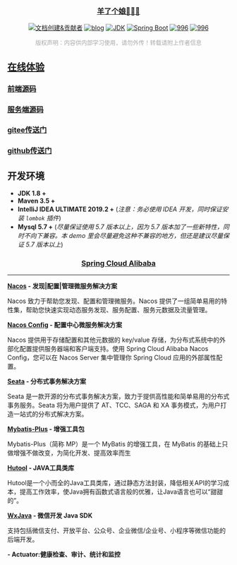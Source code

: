 <h3 align="center"><a href="https://blog.csdn.net/qierkang" target="_blank">羊了个娘🐑🐑🐑</a></h3>

<p align="center">
<a href="https://www.qekang.com"><img alt="文档创建&贡献者" src="https://img.shields.io/badge/文档创建&贡献者-尔康-blueviolet.svg"/></a>
<a href="https://blog.csdn.net/qierkang"><img alt="blog" src="https://img.shields.io/badge/blog-important.svg"/></a>
<a href="https://www.oracle.com/technetwork/java/javase/downloads/index.html"><img alt="JDK" src="https://img.shields.io/badge/JDK-1.8.0_162-orange.svg"/></a>
<a href="https://docs.spring.io/spring-boot/docs/2.1.0.RELEASE/reference/html/"><img alt="Spring Boot" src="https://img.shields.io/badge/Spring Boot-2.1.0.RELEASE-brightgreen.svg"/></a>
<a href="https://996.icu"><img alt="996" src="https://img.shields.io/badge/link-996.icu-red.svg"/></a>
<a href="https://github.com/996icu/996.ICU/blob/master/LICENSE"><img alt="996" src="https://img.shields.io/badge/license-Anti%20996-blue.svg"/></a>
</p>

<p align="center">
<font face="微软雅黑" size=2 color=#A9A9A9 >版权声明：内容供内部学习使用，请勿外传！转载请附上作者信息</font>
</p>

## [在线体验](http://qekang.com/yang)

### [前端源码](https://gitee.com/qierkang/yang-game)

### [服务端源码](https://gitee.com/qierkang/yang-server)

### [gitee传送门](https://gitee.com/qierkang/yang-game)

### [github传送门](https://github.com/qierkang/yang-game)

## 开发环境

- **JDK 1.8 +**
- **Maven 3.5 +**
- **IntelliJ IDEA ULTIMATE 2019.2 +** (*注意：务必使用 IDEA 开发，同时保证安装 `lombok` 插件*)
- **Mysql 5.7 +** (*尽量保证使用 5.7 版本以上，因为 5.7 版本加了一些新特性，同时不向下兼容。本 demo 里会尽量避免这种不兼容的地方，但还是建议尽量保证 5.7 版本以上*)


<h3 align="center"><a href="https://github.com/alibaba/spring-cloud-alibaba" target="_blank">Spring Cloud Alibaba</a></h3>

---

**[Nacos](https://nacos.io/zh-cn/docs/what-is-nacos.html) - 发现|配置|管理微服务解决方案**

Nacos 致力于帮助您发现、配置和管理微服务。Nacos 提供了一组简单易用的特性集，帮助您快速实现动态服务发现、服务配置、服务元数据及流量管理。

**[Nacos Config](https://github.com/alibaba/spring-cloud-alibaba/blob/master/spring-cloud-alibaba-examples/nacos-example/nacos-config-example/readme-zh.md) - 配置中心微服务解决方案**

Nacos 提供用于存储配置和其他元数据的 key/value 存储，为分布式系统中的外部化配置提供服务器端和客户端支持。使用 Spring Cloud Alibaba Nacos Config，您可以在 Nacos Server 集中管理你 Spring Cloud 应用的外部属性配置。

**[Seata](https://seata.io/zh-cn/docs/overview/what-is-seata.html) - 分布式事务解决方案**

Seata 是一款开源的分布式事务解决方案，致力于提供高性能和简单易用的分布式事务服务。Seata 将为用户提供了 AT、TCC、SAGA 和 XA 事务模式，为用户打造一站式的分布式解决方案。

**[Mybatis-Plus](http://mp.baomidou.com/) - 增强工具包**

Mybatis-Plus（简称 MP）是一个 MyBatis 的增强工具，在 MyBatis 的基础上只做增强不做改变，为简化开发、提高效率而生

**[Hutool](https://www.hutool.cn/docs/) - JAVA工具类库**

Hutool是一个小而全的Java工具类库，通过静态方法封装，降低相关API的学习成本，提高工作效率，使Java拥有函数式语言般的优雅，让Java语言也可以“甜甜的”。

**[WxJava](https://github.com/Wechat-Group/WxJava/wiki) - 微信开发 Java SDK**

支持包括微信支付、开放平台、公众号、企业微信/企业号、小程序等微信功能的后端开发。

**- Actuator:健康检查、审计、统计和监控**